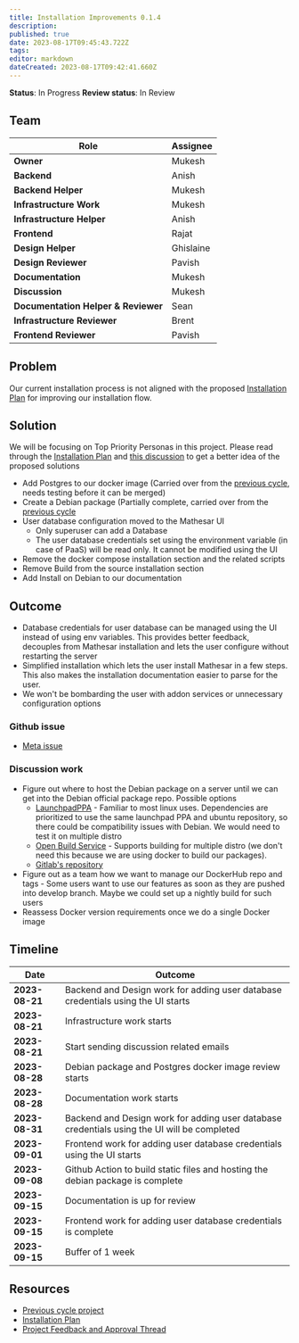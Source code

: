 ```yaml
---
title: Installation Improvements 0.1.4
description: 
published: true
date: 2023-08-17T09:45:43.722Z
tags: 
editor: markdown
dateCreated: 2023-08-17T09:42:41.660Z
---
```


**Status**: In Progress
**Review status**: In Review

## Team
| Role                                | Assignee  |
|-------------------------------------|-----------|
| **Owner**                           | Mukesh    |
| **Backend**                         | Anish     |
| **Backend Helper**                  | Mukesh    |
| **Infrastructure Work**             | Mukesh    |
| **Infrastructure Helper**           | Anish     |
| **Frontend**                        | Rajat     |
| **Design Helper**                   | Ghislaine |
| **Design Reviewer**                 | Pavish    |
| **Documentation**                   | Mukesh    |
| **Discussion**                      | Mukesh    |
| **Documentation Helper & Reviewer** | Sean      |
| **Infrastructure Reviewer**         | Brent     |
| **Frontend Reviewer**               | Pavish    |


## Problem
Our current installation process is not aligned with the proposed [Installation Plan](/engineering/specs/installation-improvements-plan-0_1_4) for improving our installation flow. 

## Solution
We will be focusing on Top Priority Personas in this project. Please read through the [Installation Plan](/engineering/specs/installation-improvements-plan-0_1_4) and [this discussion](/team/meeting-notes/2023/07/2023-07-28-installation-meeting/#what-work-do-we-need-to-do-to-enable-this-outline) to get a better idea of the proposed solutions

- Add Postgres to our docker image (Carried over from the [previous cycle](/projects/2023/07/installation-improvements-0_1_3), needs testing before it can be merged)
- Create a Debian package (Partially complete, carried over from the [previous cycle](/projects/2023/07/installation-improvements-0_1_3)
- User database configuration moved to the Mathesar UI
    - Only superuser can add a Database
    - The user database credentials set using the environment variable (in case of PaaS) will be read only. It cannot be modified using the UI 
- Remove the docker compose installation section and the related scripts
- Remove Build from the source installation section
- Add Install on Debian to our documentation

## Outcome
- Database credentials for user database can be managed using the UI instead of using env variables. This provides better feedback, decouples from Mathesar installation and lets the user configure without restarting the server
- Simplified installation which lets the user install Mathesar in a few steps. This also makes the installation documentation easier to parse for the user.
- We won't be bombarding the user with addon services or unnecessary configuration options

### Github issue
- [Meta issue](https://github.com/mathesar-foundation/mathesar/issues/3172)

### Discussion work
- Figure out where to host the Debian package on a server until we can get into the Debian official package repo. Possible options
    - [LaunchpadPPA](https://launchpad.net/ubuntu/+ppas) - Familiar to most linux uses. Dependencies are prioritized to use the same launchpad PPA and ubuntu repository, so there could be compatibility issues with Debian. We would need to test it on multiple distro
    - [Open Build Service](https://openbuildservice.org/) - Supports building for multiple distro (we don't need this because we are using docker to build our packages).
    - [Gitlab's repository](https://docs.gitlab.com/ee/user/packages/debian_repository/)
- Figure out as a team how we want to manage our DockerHub repo and tags - Some users want to use our features as soon as they are pushed into develop branch. Maybe we could set up a nightly build for such users
- Reassess Docker version requirements once we do a single Docker image


## Timeline

| Date | Outcome |
|-|-|
| **2023-08-21** | Backend and Design work for adding user database credentials using the UI starts |
| **2023-08-21** | Infrastructure work starts |
| **2023-08-21** | Start sending discussion related emails |
| **2023-08-28** | Debian package and Postgres docker image review starts |
| **2023-08-28** | Documentation work starts |
| **2023-08-31** | Backend and Design work for adding user database credentials using the UI will be completed |
| **2023-09-01** | Frontend work for adding user database credentials using the UI starts |
| **2023-09-08** | Github Action to build static files and hosting the debian package is complete |
| **2023-09-15** | Documentation is up for review |
| **2023-09-15** | Frontend work for adding user database credentials is complete |
| **2023-09-15** | Buffer of 1 week |

## Resources

- [Previous cycle project](/projects/2023/07/installation-improvements-0_1_3)
- [Installation Plan](/engineering/specs/installation-improvements-plan-0_1_4)
- [Project Feedback and Approval Thread](https://groups.google.com/a/mathesar.org/g/mathesar-developers/c/afuDFJAiK1Q)

